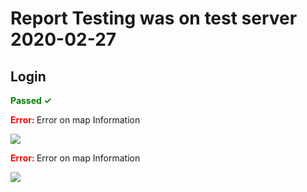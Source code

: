 # Report Testing was on test server 2020-02-27

## Login

<span style="color:green"><b> Passed  ✓  </b></span>

<span style="color:red"><b> Error: </b></span> Error on map Information 

![](https://storage.googleapis.com/was-testing/screenShot3860pGo9e1YjPRdU.png?authuser=1)

<span style="color:red"><b> Error: </b></span> Error on map Information 

![](https://storage.googleapis.com/was-testing/screenShot3860dY2MqB2h4LAS.png?authuser=1)